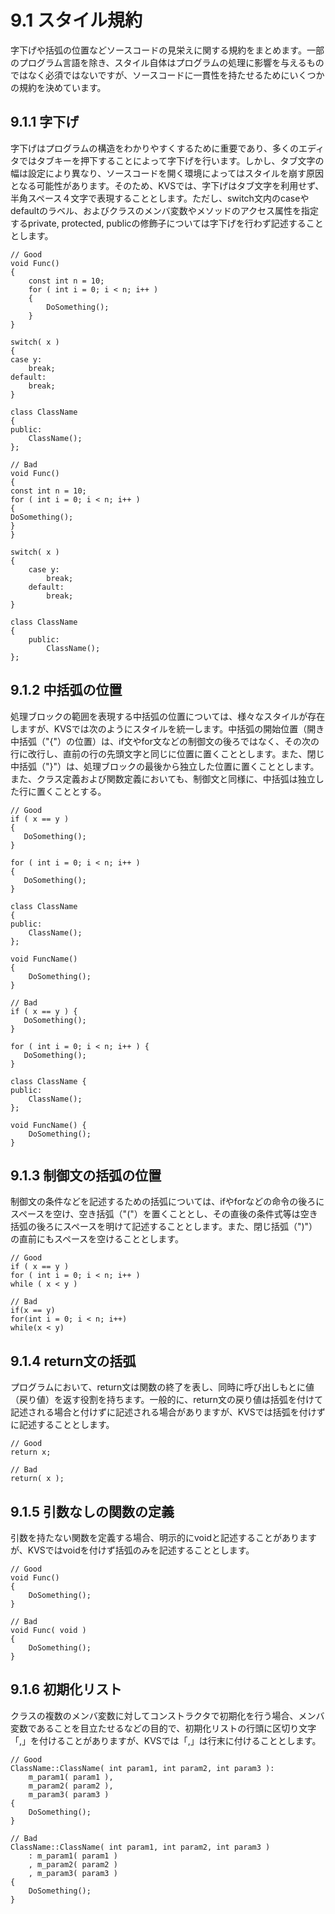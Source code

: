 # 9.1 スタイル規約 #
字下げや括弧の位置などソースコードの見栄えに関する規約をまとめます。一部のプログラム言語を除き、スタイル自体はプログラムの処理に影響を与えるものではなく必須ではないですが、ソースコードに一貫性を持たせるためにいくつかの規約を決めています。

## 9.1.1 字下げ ##
字下げはプログラムの構造をわかりやすくするために重要であり、多くのエディタではタブキーを押下することによって字下げを行います。しかし、タブ文字の幅は設定により異なり、ソースコードを開く環境によってはスタイルを崩す原因となる可能性があります。そのため、KVSでは、字下げはタブ文字を利用せず、半角スペース４文字で表現することとします。ただし、switch文内のcaseやdefaultのラベル、およびクラスのメンバ変数やメソッドのアクセス属性を指定するprivate, protected, publicの修飾子については字下げを行わず記述することとします。

```
// Good
void Func()
{
    const int n = 10;
    for ( int i = 0; i < n; i++ )
    {
        DoSomething();
    }
}

switch( x )
{
case y:
    break;
default:
    break;
}

class ClassName
{
public:
    ClassName();
};
```
```
// Bad
void Func()
{
const int n = 10;
for ( int i = 0; i < n; i++ )
{
DoSomething();
}
}

switch( x )
{
    case y:
        break;
    default:
        break;
}

class ClassName
{
    public:
        ClassName();
};
```

## 9.1.2 中括弧の位置 ##
処理ブロックの範囲を表現する中括弧の位置については、様々なスタイルが存在しますが、KVSでは次のようにスタイルを統一します。中括弧の開始位置（開き中括弧（"{"）の位置）は、if文やfor文などの制御文の後ろではなく、その次の行に改行し、直前の行の先頭文字と同じに位置に置くこととします。また、閉じ中括弧（"}"）は、処理ブロックの最後から独立した位置に置くこととします。また、クラス定義および関数定義においても、制御文と同様に、中括弧は独立した行に置くこととする。
```
// Good
if ( x == y )
{
   DoSomething();
}

for ( int i = 0; i < n; i++ )
{
   DoSomething();
}

class ClassName
{
public:
    ClassName();
};

void FuncName()
{
    DoSomething();
}
```
```
// Bad
if ( x == y ) {
   DoSomething();
}

for ( int i = 0; i < n; i++ ) {
   DoSomething();
}

class ClassName {
public:
    ClassName();
};

void FuncName() {
    DoSomething();
}
```

## 9.1.3 制御文の括弧の位置 ##
制御文の条件などを記述するための括弧については、ifやforなどの命令の後ろにスペースを空け、空き括弧（"("）を置くこととし、その直後の条件式等は空き括弧の後ろにスペースを明けて記述することとします。また、閉じ括弧（")"）の直前にもスペースを空けることとします。

```
// Good
if ( x == y )
for ( int i = 0; i < n; i++ )
while ( x < y )
```
```
// Bad
if(x == y)
for(int i = 0; i < n; i++)
while(x < y)
```

## 9.1.4 return文の括弧 ##
プログラムにおいて、return文は関数の終了を表し、同時に呼び出しもとに値（戻り値）を返す役割を持ちます。一般的に、return文の戻り値は括弧を付けて記述される場合と付けずに記述される場合がありますが、KVSでは括弧を付けずに記述することとします。

```
// Good
return x;
```
```
// Bad
return( x );
```

## 9.1.5 引数なしの関数の定義 ##
引数を持たない関数を定義する場合、明示的にvoidと記述することがありますが、KVSではvoidを付けず括弧のみを記述することとします。

```
// Good
void Func()
{
    DoSomething();
}
```
```
// Bad
void Func( void )
{
    DoSomething();
}
```

## 9.1.6 初期化リスト ##
クラスの複数のメンバ変数に対してコンストラクタで初期化を行う場合、メンバ変数であることを目立たせるなどの目的で、初期化リストの行頭に区切り文字「,」を付けることがありますが、KVSでは「,」は行末に付けることとします。

```
// Good
ClassName::ClassName( int param1, int param2, int param3 ):
    m_param1( param1 ),
    m_param2( param2 ),
    m_param3( param3 )
{
    DoSomething();
}
```
```
// Bad
ClassName::ClassName( int param1, int param2, int param3 )
    : m_param1( param1 )
    , m_param2( param2 )
    , m_param3( param3 )
{
    DoSomething();
}
```